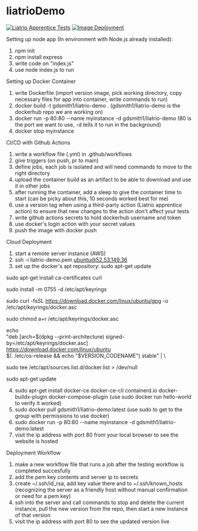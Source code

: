 # liatrioDemo
[![Liatrio Apprentice Tests](https://github.com/gdsmith1/liatrioDemo/actions/workflows/main.yml/badge.svg)](https://github.com/gdsmith1/liatrioDemo/actions/workflows/main.yml)
[![Image Deployment](https://github.com/gdsmith1/liatrioDemo/actions/workflows/deploy.yml/badge.svg)](https://github.com/gdsmith1/liatrioDemo/actions/workflows/deploy.yml)

Setting up node app (In environment with Node.js already installed):
1) npm init 
2) npm install express
3) write code on "index.js"
4) use node index.js to run

Setting up Docker Container
1) write Dockerfile (import version image, pick working directory, copy necessary files for app into container, write commands to run)
2) docker build -t gdsmith1/liatrio-demo . (gdsmith1/liatrio-demo is the dockerhub repo we are working on)
3) docker run -p 80:80 --name myinstance -d gdsmith1/liatrio-demo (80 is the port we want to use, -d tells it to run in the background)
4) docker stop myinstance

CI/CD with Github Actions
1) write a workflow file (.yml) in .github/workflows
2) give triggers (on push, pr to main)
3) define jobs, each job is isolated and will need commands to move to the right directory
4) upload the container build as an artifact to be able to download and use it in other jobs
5) after running the container, add a sleep to give the container time to start (can be picky about this, 10 seconds worked best for me)
6) use a version tag when using a third-party action (Liatrio apprentice action) to ensure that new changes to the action don't affect your tests
7) write github actions secrets to hold dockerhub username and token
8) use docker's login action with your secret values
8) push the image with docker push

Cloud Deployment
1) start a remote server instance (AWS)
2) ssh -i liatrio-demo.pem ubuntu@52.53.149.36
3) set up the docker's apt repository:
sudo apt-get update

sudo apt-get install ca-certificates curl

sudo install -m 0755 -d /etc/apt/keyrings

sudo curl -fsSL https://download.docker.com/linux/ubuntu/gpg -o /etc/apt/keyrings/docker.asc

sudo chmod a+r /etc/apt/keyrings/docker.asc

echo \
  "deb [arch=$(dpkg --print-architecture) signed-by=/etc/apt/keyrings/docker.asc] https://download.docker.com/linux/ubuntu \
  $(. /etc/os-release && echo "$VERSION_CODENAME") stable" | \
  
  sudo tee /etc/apt/sources.list.d/docker.list > /dev/null
  
sudo apt-get update

4) sudo apt-get install docker-ce docker-ce-cli containerd.io docker-buildx-plugin docker-compose-plugin (use sudo docker run hello-world to verify it worked)
5) sudo docker pull gdsmith1/liatrio-demo:latest (use sudo to get to the group with permissions to use docker)
6) sudo docker run -p 80:80 --name myinstance -d gdsmith1/liatrio-demo:latest
7) visit the ip address with port 80 from your local browser to see the website is hosted

Deployment Workflow
1) make a new workflow file that runs a job after the testing workflow is completed succesfully
2) add the pem key contents and server ip to secrets
3) create ~/.ssh/id_rsa, add key value there and to ~/.ssh/known_hosts (recognizing the server as a friendly host without manual confirmation or need for a pem key)
4) ssh into the server and call commands to stop and delete the current instance, pull the new version from the repo, then start a new instance of that version
5) visit the ip address with port 80 to see the updated version live